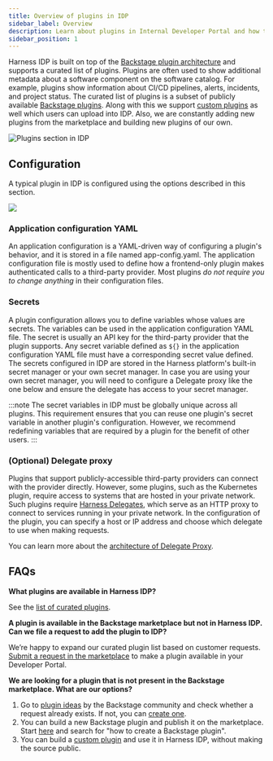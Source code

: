 ```yaml
---
title: Overview of plugins in IDP
sidebar_label: Overview
description: Learn about plugins in Internal Developer Portal and how to use them to customize IDP.
sidebar_position: 1
---
```


Harness IDP is built on top of the [Backstage plugin architecture](https://backstage.io/docs/plugins/) and supports a curated list of plugins. Plugins are often used to show additional metadata about a software component on the software catalog. For example, plugins show information about CI/CD pipelines, alerts, incidents, and project status. The curated list of plugins is a subset of publicly available [Backstage plugins](https://backstage.io/plugins). Along with this we support [custom plugins](/docs/internal-developer-portal/plugins/custom-plugins/overview) as well which users can upload into IDP. Also, we are constantly adding new plugins from the marketplace and building new plugins of our own.

![Plugins section in IDP](./static/plugins-page.png)

## Configuration

A typical plugin in IDP is configured using the options described in this section.

![](./static/plugins-configs.png)

### Application configuration YAML

An application configuration is a YAML-driven way of configuring a plugin's behavior, and it is stored in a file named app-config.yaml. The application configuration file is mostly used to define how a frontend-only plugin makes authenticated calls to a third-party provider. Most plugins _do not require you to change anything_ in their configuration files.

### Secrets

A plugin configuration allows you to define variables whose values are secrets. The variables can be used in the application configuration YAML file. The secret is usually an API key for the third-party provider that the plugin supports. Any secret variable defined as `${}` in the application configuration YAML file must have a corresponding secret value defined. The secrets configured in IDP are stored in the Harness platform's built-in secret manager or your own secret manager. In case you are using your own secret manager, you will need to configure a Delegate proxy like the one below and ensure the delegate has access to your secret manager.

:::note
The secret variables in IDP must be globally unique across all plugins. This requirement ensures that you can reuse one plugin's secret variable in another plugin's configuration. However, we recommend redefining variables that are required by a plugin for the benefit of other users.
:::

### (Optional) Delegate proxy

Plugins that support publicly-accessible third-party providers can connect with the provider directly. However, some plugins, such as the Kubernetes plugin, require access to systems that are hosted in your private network. Such plugins require [Harness Delegates](/docs/platform/delegates/install-delegates/overview.md), which serve as an HTTP proxy to connect to services running in your private network. In the configuration of the plugin, you can specify a host or IP address and choose which delegate to use when making requests.

You can learn more about the [architecture of Delegate Proxy](./delegate-proxy.md).

## FAQs

**What plugins are available in Harness IDP?**

See the [list of curated plugins](/docs/category/available-plugins).

**A plugin is available in the Backstage marketplace but not in Harness IDP. Can we file a request to add the plugin to IDP?**

We’re happy to expand our curated plugin list based on customer requests. [Submit a request in the marketplace](/docs/internal-developer-portal/plugins/plugin-marketplace#request-access-for-plugin) to make a plugin available in your Developer Portal.

**We are looking for a plugin that is not present in the Backstage marketplace. What are our options?**

1. Go to [plugin ideas](https://github.com/backstage/backstage/issues?q=is%3Aopen+is%3Aissue+label%3Aplugin) by the Backstage community and check whether a request already exists. If not, you can [create one](https://github.com/backstage/backstage/issues/new?assignees=&labels=plugin&projects=&template=plugin.yaml&title=%F0%9F%94%8C+Plugin%3A+%3Ctitle%3E).
2. You can build a new Backstage plugin and publish it on the marketplace. Start [here](https://backstage.io/docs/plugins/create-a-plugin) and search for "how to create a Backstage plugin".
3. You can build a [custom plugin](/docs/internal-developer-portal/plugins/custom-plugins/overview) and use it in Harness IDP, without making the source public.
